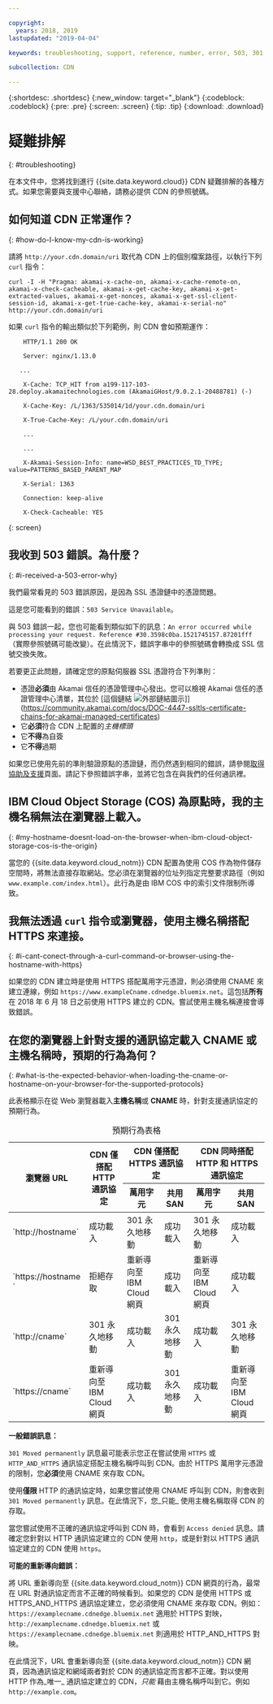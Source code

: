 ```yaml
---

copyright:
  years: 2018, 2019
lastupdated: "2019-04-04"

keywords: troubleshooting, support, reference, number, error, 503, 301, redirects, https, moved, akamai-x-cache, cloud object storage

subcollection: CDN

---
```


{:shortdesc: .shortdesc}
{:new_window: target="_blank"}
{:codeblock: .codeblock}
{:pre: .pre}
{:screen: .screen}
{:tip: .tip}
{:download: .download}

# 疑難排解
{: #troubleshooting}

在本文件中，您將找到進行 {{site.data.keyword.cloud}} CDN 疑難排解的各種方式。如果您需要與支援中心聯絡，請務必提供 CDN 的參照號碼。

## 如何知道 CDN 正常運作？
{: #how-do-I-know-my-cdn-is-working}

請將 `http://your.cdn.domain/uri` 取代為 CDN 上的個別檔案路徑，以執行下列 `curl` 指令：

`curl -I -H "Pragma: akamai-x-cache-on, akamai-x-cache-remote-on, akamai-x-check-cacheable, akamai-x-get-cache-key, akamai-x-get-extracted-values, akamai-x-get-nonces, akamai-x-get-ssl-client-session-id, akamai-x-get-true-cache-key, akamai-x-serial-no" http://your.cdn.domain/uri`

如果 `curl` 指令的輸出類似於下列範例，則 CDN 會如預期運作：

```
    HTTP/1.1 200 OK

    Server: nginx/1.13.0

   ...

    X-Cache: TCP_HIT from a199-117-103-28.deploy.akamaitechnologies.com (AkamaiGHost/9.0.2.1-20488781) (-)

    X-Cache-Key: /L/1363/535014/1d/your.cdn.domain/uri

    X-True-Cache-Key: /L/your.cdn.domain/uri

    ...

    ...

    X-Akamai-Session-Info: name=WSD_BEST_PRACTICES_TD_TYPE; value=PATTERNS_BASED_PARENT_MAP

    X-Serial: 1363

    Connection: keep-alive

    X-Check-Cacheable: YES
```
{: screen}

## 我收到 503 錯誤。為什麼？
{: #i-received-a-503-error-why}

我們最常看見的 503 錯誤原因，是因為 SSL 憑證鏈中的憑證問題。

這是您可能看到的錯誤：`503 Service Unavailable`。  

與 503 錯誤一起，您也可能看到類似如下的訊息：`An error occurred while processing your request. Reference #30.3598c0ba.1521745157.87201fff`（實際參照號碼可能改變）。在此情況下，錯誤字串中的參照號碼會轉換成 SSL 信號交換失敗。

若要更正此問題，請確定您的原點伺服器 SSL 憑證符合下列準則：
  * 憑證**必須**由 Akamai 信任的憑證管理中心發出。您可以檢視 Akamai 信任的憑證管理中心清單，其位於 [這個鏈結 ![外部鏈結圖示](../../icons/launch-glyph.svg "外部鏈結圖示")]](https://community.akamai.com/docs/DOC-4447-ssltls-certificate-chains-for-akamai-managed-certificates)
  * 它**必須**符合 CDN 上配置的*主機標頭*
  * 它**不得**為自簽
  * 它**不得**過期

如果您已使用先前的準則驗證原點的憑證鏈，而仍然遇到相同的錯誤，請參閱[取得協助及支援](/docs/infrastructure/CDN?topic=CDN-gettinghelp)頁面。請記下參照錯誤字串，並將它包含在與我們的任何通訊裡。

## IBM Cloud Object Storage (COS) 為原點時，我的主機名稱無法在瀏覽器上載入。
{: #my-hostname-doesnt-load-on-the-browser-when-ibm-cloud-object-storage-cos-is-the-origin}

當您的 {{site.data.keyword.cloud_notm}} CDN 配置為使用 COS 作為物件儲存空間時，將無法直接存取網站。您必須在瀏覽器的位址列指定完整要求路徑（例如 `www.example.com/index.html`）。此行為是由 IBM COS 中的索引文件限制所導致。

## 我無法透過 `curl` 指令或瀏覽器，使用主機名稱搭配 HTTPS 來連接。
{: #i-cant-conect-through-a-curl-command-or-browser-using-the-hostname-with-https}

如果您的 CDN 建立時是使用 HTTPS 搭配萬用字元憑證，則必須使用 CNAME 來建立連線，例如 `https://www.exampleCname.cdnedge.bluemix.net`。這包括**所有**在 2018 年 6 月 18 日之前使用 HTTPS 建立的 CDN。嘗試使用主機名稱連接會導致錯誤。

## 在您的瀏覽器上針對支援的通訊協定載入 CNAME 或主機名稱時，預期的行為為何？
{: #what-is-the-expected-behavior-when-loading-the-cname-or-hostname-on-your-browser-for-the-supported-protocols}

此表格顯示在從 Web 瀏覽器載入**主機名稱**或 **CNAME** 時，針對支援通訊協定的預期行為。

<table>
<caption caption-side=“top”>預期行為表格</caption>
<thead>
<tr>
<th rowspan=2 scope="col">瀏覽器 URL</th>
<th rowspan=2 scope="col">CDN 僅搭配 HTTP 通訊協定</th>
<th colspan=2 scope="col">CDN 僅搭配 HTTPS 通訊協定</th>
<th colspan=2 scope="col">CDN 同時搭配 HTTP 和 HTTPS 通訊協定</th>
</tr>
<tr>
<th scope="col"> 萬用字元</th>
<th scope="col"> 共用 SAN </th>
<th scope="col"> 萬用字元</th>
<th scope="col"> 共用 SAN </th>
</tr>
</thead>
<tbody>
<tr>
<td> `http://hostname` </td>
<td> 成功載入</td>
<td> 301 永久地移動</td>
<td> 成功載入</td>
<td> 301 永久地移動</td>
<td> 成功載入</td>
</tr>
<tr>
<td> `https://hostname `</td>
<td> 拒絕存取</td>
<td> 重新導向至 IBM Cloud 網頁</td>
<td> 成功載入</td>
<td> 重新導向至 IBM Cloud 網頁</td>
<td> 成功載入</td>
</tr>
<tr>
		<td> `http://cname` </td>
		<td> 301 永久地移動</td>
		<td> 成功載入</td>
		<td> 301 永久地移動</td>
		<td> 成功載入</td>
		<td> 301 永久地移動</td>
</tr>
<tr>
		<td> `https://cname` </td>
		<td> 重新導向至 IBM Cloud 網頁</td>
		<td> 成功載入</td>
		<td> 301 永久地移動</td>
		<td> 成功載入</td>
		<td> 重新導向至 IBM Cloud 網頁</td>
</tr>
</tbody>
</table>

**一般錯誤訊息：**

`301 Moved permanently` 訊息最可能表示您正在嘗試使用 `HTTPS` 或 `HTTP_AND_HTTPS` 通訊協定搭配主機名稱呼叫到 CDN。由於 HTTPS 萬用字元憑證的限制，您**必須**使用 CNAME 來存取 CDN。

使用**僅限** HTTP 的通訊協定時，如果您嘗試使用 CNAME 呼叫到 CDN，則會收到 `301 Moved permanently` 訊息。在此情況下，您_只能_ 使用主機名稱取得 CDN 的存取。

當您嘗試使用不正確的通訊協定呼叫到 CDN 時，會看到 `Access denied` 訊息。請確定您針對以 HTTP 通訊協定建立的 CDN 使用 `http`，或是針對以 HTTPS 通訊協定建立的 CDN 使用 `https`。

**可能的重新導向錯誤：**

將 URL 重新導向至 {{site.data.keyword.cloud_notm}} CDN 網頁的行為，最常在 URL 對通訊協定而言不正確的時候看到。如果您的 CDN 是使用 HTTPS 或 HTTPS_AND_HTTPS 通訊協定建立，您必須使用 CNAME 來存取 CDN。例如：`https://examplecname.cdnedge.bluemix.net` 適用於 HTTPS 對映，`http://examplecname.cdnedge.bluemix.net` 或 `https://examplecname.cdnedge.bluemix.net` 則適用於 HTTP_AND_HTTPS 對映。

在此情況下，URL 會重新導向至 {{site.data.keyword.cloud_notm}} CDN 網頁，因為通訊協定和網域兩者對於 CDN 的通訊協定而言都不正確。對以使用 HTTP 作為_唯一_ 通訊協定建立的 CDN，_只能_ 藉由主機名稱呼叫到它。例如 `http://example.com`。
